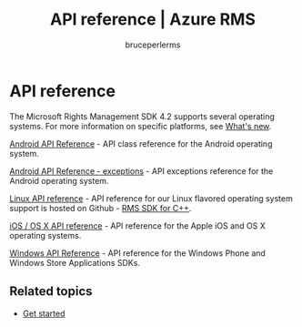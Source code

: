 ﻿---
# required metadata

title: API reference | Azure RMS
description: The Microsoft Rights Management SDK 4.2 supports several operating systems; Android, iOS, OS X, Linux, Windows Phone and Windows Store.
keywords:
author: bruceperlerms
manager: mbaldwin
ms.date: 05/04/2016
ms.topic: article
ms.prod: azure
ms.service: rights-management
ms.technology: techgroup-identity
ms.assetid: 6a8df1d8-1279-4189-b17d-f128b7ca5643
# optional metadata

#ROBOTS:
audience: developer
#ms.devlang:
ms.reviewer: shubhamp
ms.suite: ems
#ms.tgt_pltfrm:
#ms.custom:

---

# API reference

The Microsoft Rights Management SDK 4.2 supports several operating systems. For more information on specific platforms, see [What's new](release-notes.md).

[Android API Reference](/rights-management/sdk/4.2/api/android/com.microsoft.rightsmanagement) - API class reference for the Android operating system.

[Android API Reference - exceptions](/rights-management/sdk/4.2/api/android/com.microsoft.rightsmanagement.exceptions) - API exceptions reference for the Android operating system.

[Linux API reference](linux-c-api-reference.md) - API reference for our Linux flavored operating system support is hosted on Github - [RMS SDK for C++](http://azuread.github.io/rms-sdk-for-cpp/annotated.html).

[iOS / OS X API reference](/rights-management/sdk/4.2/api/iOS/iOS) - API reference for the Apple iOS and OS X operating systems.

[Windows API Reference](/rights-management/sdk/4.2/api/winrt/Microsoft.RightsManagement) - API reference for the Windows Phone and Windows Store Applications SDKs.

## Related topics

* [Get started](get-started.md)
 

 

